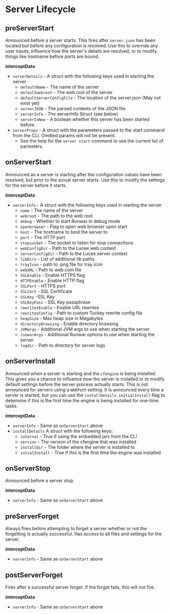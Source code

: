# Server Lifecycle

## preServerStart

Announced before a server starts.  This fires after `server.json` has been located but before any configuration is resolved.  Use this to override any user inputs, influence how the server's details are resolved, or to modify things like hostname before ports are bound.

**interceptData**

* `serverDetails` - A struct with the following keys used in starting the server
  * `defaultName` - The name of the server
  * `defaultwebroot` - The web root of the server
  * `defaultServerConfigFile` - The location of the server.json \(May not exist yet\)
  * `serverJSON` - The parsed contents of the JSON file
  * `serverInfo` - The serverInfo Struct \(see below\)
  * `serverIsNew` - A boolean whether this server has been started before.
* `serverProps` - A struct with the parameters passed to the start command from the CLI.  Omitted params will not be present.
  * See the help for the `server start` command to see the current list of parmeters.

## onServerStart

Announced as a server is starting after the configuration values have been resolved, but prior to the actual server starts.  Use this to modify the settings for the server before it starts.

**interceptData**

* `serverInfo` - A struct with the following keys used in starting the server
  * `name` - The name of the server
  * `webroot` - The path to the web root
  * `debug` - Whether  to start Runwar in debug mode
  * `openbrowser` - Flag to open web browser upon start
  * `host` - The hostname to bind the server to
  * `port` - The HTTP port
  * `stopsocket` - The socket to listen for stop connections
  * `webConfigDir` - Path to the Lucee web context
  * `serverConfigDir` - Path to the Lucee server context
  * `libDirs` -  List of additional lib paths
  * `trayIcon` - path to .png file for tray icon
  * `webXML` - Path to web.com file
  * `SSLEnable` - Enable HTTPS flag
  * `HTTPEnable` - Enable HTTP flag
  * `SSLPort` - HTTPS port
  * `SSLCert` - SSL Certificate
  * `SSLKey` -SSL Key 
  * `SSLKeyPass` - SSL Key passphrase
  * `rewritesEnable` - Enable URL rewrites
  * `rewritesConfig` - Path to custom Tuckey rewrite config file
  * `heapSize` - Max heap size in Megabytes
  * `directoryBrowsing` - Enable directory browsing
  * `JVMargs` - Additional JVM args to use when starting the server
  * `runwarArgs` - Additional Runwar options to use when starting the server
  * `logdir` - Path to directory for server logs

## onServerInstall

Announced when a server is starting and the `cfengine` is being installed.  This gives you a chance to influence how the server is installed or to modify default settings before the server process actually starts.  This is not announced for servers using a `WARPath` setting.  It is announced every time a server is started, but you can use the `isntallDetails.initialInstall` flag to determine if this is the first time the engine is being installed for one-time tasks.

**interceptData**

* `serverInfo` - Same as `onServerStart` above
* `installDetails` A struct with the following keys:
  * `internal` - True if using the embedded jars from the CLI
  * `version` - The version of the cfengine that was installed
  * `installDir` - The folder where the server is installed to
  * `intialInstall` - True if this is the first time the engine was installed

## onServerStop

Announced before a server stop.

**interceptData**

* `serverInfo` - Same as `onServerStart` above

## **preServerForget**

Always fires before attempting to forget a server whether or not the forgetting is actually successful. Has access to all files and settings for the server.

**interceptData**

* `serverInfo` - Same as `onServerStart` above

## **postServerForget**

Fires after a successful server forget. If the forget fails, this will not fire.

**interceptData**

* `serverInfo` - Same as `onServerStart` above



